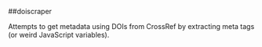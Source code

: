 ##doiscraper

Attempts to get metadata using DOIs from CrossRef by extracting meta tags (or weird JavaScript variables).
